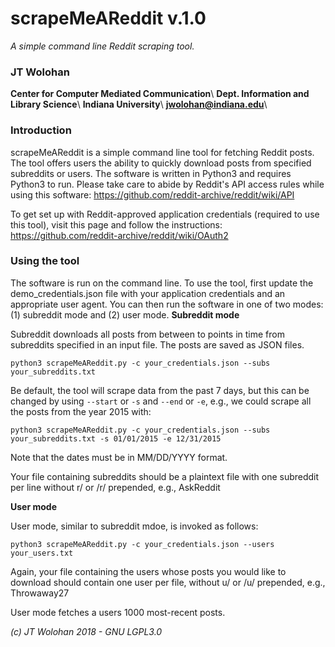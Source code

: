 # scrapeMeAReddit v.1.0
*A simple command line Reddit scraping tool.*
### JT Wolohan
**Center for Computer Mediated Communication**\\
**Dept. Information and Library Science**\\
**Indiana University**\\
**jwolohan@indiana.edu**\\

### Introduction
scrapeMeAReddit is a simple command line tool for fetching Reddit posts. The tool offers users the ability to quickly download posts from specified subreddits or users. The software is written in Python3 and requires Python3 to run. Please take care to abide by Reddit's API access rules while using this software: https://github.com/reddit-archive/reddit/wiki/API 

To get set up with Reddit-approved application credentials (required to use this tool), visit this page and follow the instructions: https://github.com/reddit-archive/reddit/wiki/OAuth2

### Using the tool
The software is run on the command line. To use the tool, first update the demo\_credentials.json file with your application credentials and an appropriate user agent. You can then run the software in one of two modes: (1) subreddit mode and (2) user mode.
**Subreddit mode**

Subreddit downloads all posts from between to points in time from subreddits specified in an input file. The posts are saved as JSON files.

`python3 scrapeMeAReddit.py -c your_credentials.json --subs your_subreddits.txt`

Be default, the tool will scrape data from the past 7 days, but this can be changed by using `--start` or `-s` and `--end` or `-e`, e.g., we could scrape all the posts from the year 2015 with:

`python3 scrapeMeAReddit.py -c your_credentials.json --subs your_subreddits.txt -s 01/01/2015 -e 12/31/2015`

Note that the dates must be in MM/DD/YYYY format.

Your file containing subreddits should be a plaintext file with one subreddit per line without r/ or /r/ prepended, e.g., AskReddit

**User mode**

User mode, similar to subreddit mdoe, is invoked as follows:

`python3 scrapeMeAReddit.py -c your_credentials.json --users your_users.txt`

Again, your file containing the users whose posts you would like to download should contain one user per file, without u/ or /u/ prepended, e.g., Throwaway27

User mode fetches a users 1000 most-recent posts.

*(c) JT Wolohan 2018 - GNU LGPL3.0* 
